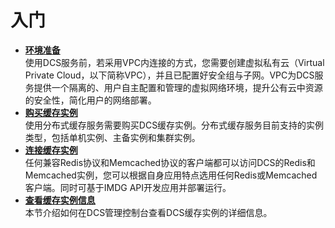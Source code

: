 # 入门<a name="zh-cn_topic_0033568416"></a>

-   **[环境准备](环境准备.md)**  
使用DCS服务前，若采用VPC内连接的方式，您需要创建虚拟私有云（Virtual Private Cloud，以下简称VPC），并且已配置好安全组与子网。VPC为DCS服务提供一个隔离的、用户自主配置和管理的虚拟网络环境，提升公有云中资源的安全性，简化用户的网络部署。
-   **[购买缓存实例](购买缓存实例.md)**  
使用分布式缓存服务需要购买DCS缓存实例。分布式缓存服务目前支持的实例类型，包括单机实例、主备实例和集群实例。
-   **[连接缓存实例](连接缓存实例.md)**  
任何兼容Redis协议和Memcached协议的客户端都可以访问DCS的Redis和Memcached实例，您可以根据自身应用特点选用任何Redis或Memcached客户端。同时可基于IMDG API开发应用并部署运行。
-   **[查看缓存实例信息](查看缓存实例信息.md)**  
本节介绍如何在DCS管理控制台查看DCS缓存实例的详细信息。

